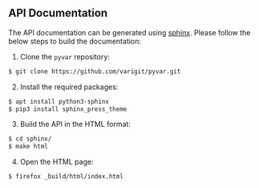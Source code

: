 ## API Documentation

The API documentation can be generated using [sphinx][sphinx_page]. Please
follow the below steps to build the documentation:

1. Clone the `pyvar` repository:

```bash
$ git clone https://github.com/varigit/pyvar.git
```

2. Install the required packages:

```bash
$ apt install python3-sphinx
$ pip3 install sphinx_press_theme
```

3. Build the API in the HTML format:

```bash
$ cd sphinx/
$ make html
```

4. Open the HTML page:

```bash
$ firefox _build/html/index.html
```

[sphinx_page]: https://www.sphinx-doc.org/en/master/
